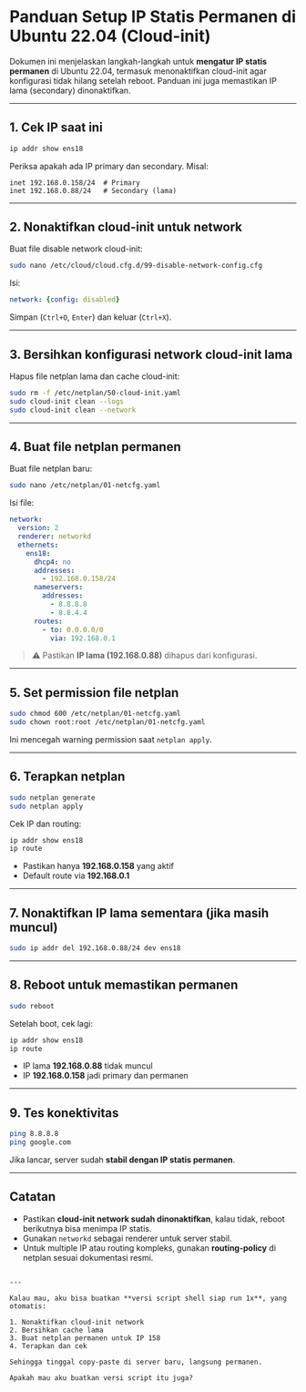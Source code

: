# Panduan Setup IP Statis Permanen di Ubuntu 22.04 (Cloud-init)

Dokumen ini menjelaskan langkah-langkah untuk **mengatur IP statis permanen** di Ubuntu 22.04, termasuk menonaktifkan cloud-init agar konfigurasi tidak hilang setelah reboot. Panduan ini juga memastikan IP lama (secondary) dinonaktifkan.

---

## **1. Cek IP saat ini**

```bash
ip addr show ens18
````

Periksa apakah ada IP primary dan secondary. Misal:

```
inet 192.168.0.158/24  # Primary
inet 192.168.0.88/24   # Secondary (lama)
```

---

## **2. Nonaktifkan cloud-init untuk network**

Buat file disable network cloud-init:

```bash
sudo nano /etc/cloud/cloud.cfg.d/99-disable-network-config.cfg
```

Isi:

```yaml
network: {config: disabled}
```

Simpan (`Ctrl+O`, `Enter`) dan keluar (`Ctrl+X`).

---

## **3. Bersihkan konfigurasi network cloud-init lama**

Hapus file netplan lama dan cache cloud-init:

```bash
sudo rm -f /etc/netplan/50-cloud-init.yaml
sudo cloud-init clean --logs
sudo cloud-init clean --network
```

---

## **4. Buat file netplan permanen**

Buat file netplan baru:

```bash
sudo nano /etc/netplan/01-netcfg.yaml
```

Isi file:

```yaml
network:
  version: 2
  renderer: networkd
  ethernets:
    ens18:
      dhcp4: no
      addresses:
        - 192.168.0.158/24
      nameservers:
        addresses:
          - 8.8.8.8
          - 8.8.4.4
      routes:
        - to: 0.0.0.0/0
          via: 192.168.0.1
```

> ⚠️ Pastikan **IP lama (192.168.0.88)** dihapus dari konfigurasi.

---

## **5. Set permission file netplan**

```bash
sudo chmod 600 /etc/netplan/01-netcfg.yaml
sudo chown root:root /etc/netplan/01-netcfg.yaml
```

Ini mencegah warning permission saat `netplan apply`.

---

## **6. Terapkan netplan**

```bash
sudo netplan generate
sudo netplan apply
```

Cek IP dan routing:

```bash
ip addr show ens18
ip route
```

* Pastikan hanya **192.168.0.158** yang aktif
* Default route via **192.168.0.1**

---

## **7. Nonaktifkan IP lama sementara (jika masih muncul)**

```bash
sudo ip addr del 192.168.0.88/24 dev ens18
```

---

## **8. Reboot untuk memastikan permanen**

```bash
sudo reboot
```

Setelah boot, cek lagi:

```bash
ip addr show ens18
ip route
```

* IP lama **192.168.0.88** tidak muncul
* IP **192.168.0.158** jadi primary dan permanen

---

## **9. Tes konektivitas**

```bash
ping 8.8.8.8
ping google.com
```

Jika lancar, server sudah **stabil dengan IP statis permanen**.

---

## **Catatan**

* Pastikan **cloud-init network sudah dinonaktifkan**, kalau tidak, reboot berikutnya bisa menimpa IP statis.
* Gunakan `networkd` sebagai renderer untuk server stabil.
* Untuk multiple IP atau routing kompleks, gunakan **routing-policy** di netplan sesuai dokumentasi resmi.

```

---

Kalau mau, aku bisa buatkan **versi script shell siap run 1x**, yang otomatis:

1. Nonaktifkan cloud-init network  
2. Bersihkan cache lama  
3. Buat netplan permanen untuk IP 158  
4. Terapkan dan cek  

Sehingga tinggal copy-paste di server baru, langsung permanen.  

Apakah mau aku buatkan versi script itu juga?
```
